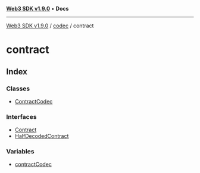 [**Web3 SDK v1.9.0**](../../../../README.md) • **Docs**

***

[Web3 SDK v1.9.0](../../../../globals.md) / [codec](../../README.md) / contract

# contract

## Index

### Classes

- [ContractCodec](classes/ContractCodec.md)

### Interfaces

- [Contract](interfaces/Contract.md)
- [HalfDecodedContract](interfaces/HalfDecodedContract.md)

### Variables

- [contractCodec](variables/contractCodec.md)
